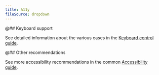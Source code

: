 ```yaml
---
title: A11y
fileSource: dropdown
---
```


@## Keyboard support

See detailed information about the various cases in the [Keyboard control guide](/core-principles/a11y/a11y-keyboard/#a9cbfb).

@## Other recommendations

See more accessibility recommendations in the common [Accessibility guide](/core-principles/a11y/).
